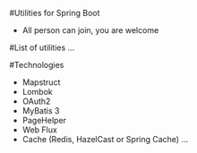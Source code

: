 #Utilities for Spring Boot
* All person can join, you are welcome

#List of utilities
...

#Technologies
* Mapstruct
* Lombok
* OAuth2
* MyBatis 3
* PageHelper
* Web Flux
* Cache (Redis, HazelCast or Spring Cache)
...

